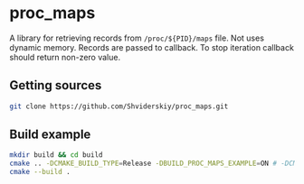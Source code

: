 # proc_maps

A library for retrieving records from `/proc/${PID}/maps` file. Not uses dynamic memory. Records are passed to callback. To stop iteration callback should return non-zero value.

## Getting sources
```bash
git clone https://github.com/Shviderskiy/proc_maps.git
```

## Build example
```bash
mkdir build && cd build
cmake .. -DCMAKE_BUILD_TYPE=Release -DBUILD_PROC_MAPS_EXAMPLE=ON # -DCMAKE_C_FLAGS=-m32
cmake --build .
```
